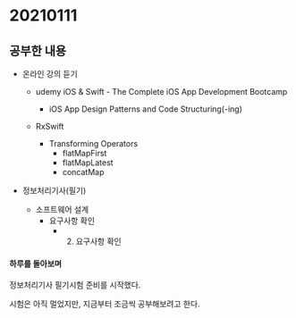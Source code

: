 # 20210111

## 공부한 내용
+ 온라인 강의 듣기
  - udemy iOS & Swift - The Complete iOS App Development Bootcamp
    * iOS App Design Patterns and Code Structuring(-ing)

  - RxSwift
    * Transforming Operators
      + flatMapFirst
      + flatMapLatest
      + concatMap
      
+ 정보처리기사(필기)
  - 소프트웨어 설계
    * 요구사항 확인
      + 2. 요구사항 확인

#### 하루를 돌아보며
정보처리기사 필기시험 준비를 시작했다.

시험은 아직 멀었지만, 지금부터 조금씩 공부해보려고 한다.
